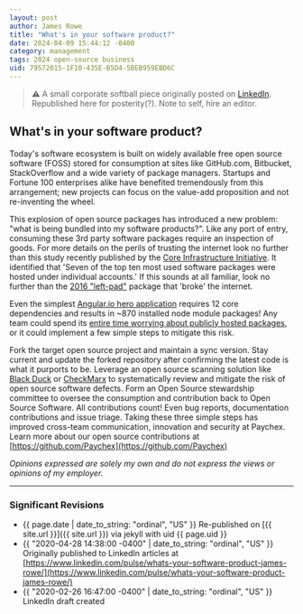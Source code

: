 ```yaml
---
layout: post
author: James Rowe
title: "What's in your software product?"
date: 2024-04-09 15:44:12 -0400
category: management
tags: 2024 open-source business
uid: 79572015-1F10-435E-B5D4-5BEB959EBD6C
---
```


> **:warning:** A small corporate softball piece originally posted on [LinkedIn](https://www.linkedin.com/pulse/whats-your-software-product-james-rowe/). Republished here for posterity(?). Note to self, hire an editor.

## What's in your software product?

Today's software ecosystem is built on widely available free open source software (FOSS) stored for consumption at sites like GitHub.com, Bitbucket, StackOverflow and a wide variety of package managers. Startups and Fortune 100 enterprises alike have benefited tremendously from this arrangement; new projects can focus on the value-add proposition and not re-inventing the wheel.

This explosion of open source packages has introduced a new problem: "what is being bundled into my software products?". Like any port of entry, consuming these 3rd party software packages require an inspection of goods. For more details on the perils of trusting the internet look no further than this study recently published by the [Core Infrastructure Initiative](https://www.coreinfrastructure.org/programs/census-program-ii/). It identified that 'Seven of the top ten most used software packages were hosted under individual accounts.' If this sounds at all familiar, look no further than the [2016 "left-pad"](https://blog.npmjs.org/post/141577284765/kik-left-pad-and-npm) package that 'broke' the internet.

Even the simplest [Angular.io hero application](https://angular.io/tutorial) requires 12 core dependencies and results in ~870 installed node module packages! Any team could spend its [entire time worrying about publicly hosted packages](https://hbswk.hbs.edu/item/the-hidden-vulnerabilities-of-open-source-software), or it could implement a few simple steps to mitigate this risk.

Fork the target open source project and maintain a sync version. Stay current and update the forked repository after confirming the latest code is what it purports to be.
Leverage an open source scanning solution like [Black Duck](https://www.blackducksoftware.com/) or [CheckMarx](https://www.checkmarx.com/products/open-source-analysis) to systematically review and mitigate the risk of open source software defects.
Form an Open Source stewardship committee to oversee the consumption and contribution back to Open Source Software. All contributions count! Even bug reports, documentation contributions and issue triage.
Taking these three simple steps has improved cross-team communication, innovation and security at Paychex. Learn more about our open source contributions at [https://github.com/Paychex](https://github.com/Paychex)

*Opinions expressed are solely my own and do not express the views or opinions of my employer.*

---

### Significant Revisions

- {{ page.date | date_to_string: "ordinal", "US" }} Re-published on [{{ site.url }}]({{ site.url }}) via jekyll with uid {{ page.uid }}
- {{ "2020-04-28 14:38:00 -0400" | date_to_string: "ordinal", "US" }} Originally published to LinkedIn articles at [https://www.linkedin.com/pulse/whats-your-software-product-james-rowe/](https://www.linkedin.com/pulse/whats-your-software-product-james-rowe/)
- {{ "2020-02-26 16:47:00 -0400" | date_to_string: "ordinal", "US" }} LinkedIn draft created